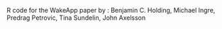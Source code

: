 R code for the WakeApp paper by : Benjamin C. Holding, Michael Ingre, Predrag Petrovic, Tina Sundelin, John Axelsson
